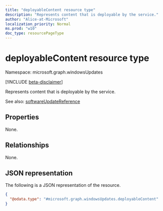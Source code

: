 ```yaml
---
title: "deployableContent resource type"
description: "Represents content that is deployable by the service."
author: "Alice-at-Microsoft"
localization_priority: Normal
ms.prod: "w10"
doc_type: resourcePageType
---
```


# deployableContent resource type

Namespace: microsoft.graph.windowsUpdates

[!INCLUDE [beta-disclaimer](../../includes/beta-disclaimer.md)]

Represents content that is deployable by the service.

See also: [softwareUpdateReference](windowsupdates-softwareupdatereference.md)

## Properties
None.

## Relationships
None.

## JSON representation
The following is a JSON representation of the resource.
<!-- {
  "blockType": "resource",
  "@odata.type": "microsoft.graph.windowsUpdates.deployableContent"
}
-->
``` json
{
  "@odata.type": "#microsoft.graph.windowsUpdates.deployableContent"
}
```

